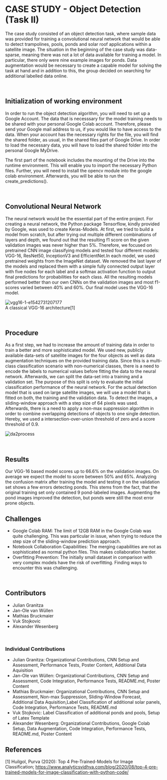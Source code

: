 # CASE STUDY - Object Detection (Task II)

The case study consisted of an object detection task, where sample data was
provided for training a convolutional neural network that would be able to detect
trampolines, pools, ponds and solar roof applications within a satellite image.
The situation in the beginning of the case study was data-sparse, meaning there
was not a lot of data available for training a model. In particular, there only were
nine example images for ponds. Data augmentation would be necessary to create
a capable model for solving the task at hand and in addition to this, the group
decided on searching for additional labelled data online.


</br>


## Initialization of working environment


In order to run the object detection algorithm, you will need to set up a Google Account. The data that is necesssary for the model training needs to be shared with your personal Google Colab account. Therefore, please send your Google mail address to us, if you would like to have access to the data. When your account has the necessary rights for the file, you will find the shared folder, as usual, in the shared files part of Google Drive. In order to load the necessary data, you will have to load the shared folder into the personal Google MyDrive. 

The first part of the notebook includes the mounting of the Drive into the runtime environment. This will enable you to import the necessary Python files. Further, you will need to install the opencv module into the google colab environment. Afterwards, you will be able to run the create_predictions(). 

</br>

## Convolutional Neural Network
The neural network would be the essential part of the entire project. For creating a neural network, the Python package Tensorflow, kindly provided by Google, was used to create Keras-Models. At first, we tried to build a model from scratch, but after trying out multiple different combinations of layers and depth, we found out that the resulting f1 score on the given validation images was never higher than 5\%. Therefore, we focused on pretrained CNN image classifying models and tested four different models: VGG-16, ResNet50, InceptionV3 and EfficientNet.In each model, we used pretrained weights from the ImageNet dataset. We removed the last layer of the models and replaced them with a simple fully connected output layer with five nodes for each label and a softmax activation function to output final predictions for probabilities for each class. All the resulting models performed better than our own CNNs on the validation images and most f1-scores varied between 40\% and 60\%. Our final model uses the VGG-16 model.

![vgg16-1-e1542731207177](https://user-images.githubusercontent.com/44417612/178339854-60d72da4-e7ab-4b0d-91d2-23603a5be863.png)
</br>
A classical VGG-16 architecture[1]

</br>

## Procedure
As a first step, we had to increase the amount of training data in order to train a
better and more sophisticated model. We used new, publicly available data-sets
of satellite images for the four objects as well as data augmentation techniques
on the provided training data. Since this is a multi-class classification scenario
with non-numerical classes, there is a need to encode the labels to numerical
values before fitting the data to the neural network. Afterwards, we can split the
data-set into a training and a validation set. The purpose of this split is only to
evaluate the initial classification performance of the neural network. For the
actual detection model that is used on large satellite images, we will use a model
that is fitted on both, the training and the validation data. To detect the images, a
sliding-window approach with a step size of 64 pixels was used. Afterwards,
there is a need to apply a non-max suppression algorithm in order to combine
overlapping detections of objects to one single detection. Hereby, we used a
intersection-over-union threshold of zero and a score threshold of 0.9.

![da2process](https://user-images.githubusercontent.com/44417612/178347446-8c1737b1-d76c-468a-b40b-b98cd621c19b.png)


</br>


## Results
Our VGG-16 based model scores up to 66.6\% on the validation images. On average we expect the model to score between 50\% and 65\%. Analyzing the confusion matrix after training the model and testing it on the validation set shows a few errors detecting ponds. This stems from the fact, that the original training set only contained 9 pond-labeled images. Augmenting the pond images improved the detection, but ponds were still the most error prone objects. 


## Challenges
- Google Colab RAM: The limit of 12GB RAM in the Google Colab was quite challenging. This was particular in issue, when trying to reduce the step size of the sliding-window prediction approach.
- Notebook Collaboration Capabilities: The merging capabilities are not as sophisticated as normal python files. This makes collaboration harder. 
- Overfitting Prevention: The initially small dataset in comparison with very complex models have the risk of overfitting. Finding ways to encounter this was challenging. 



</br>

## Contributors
- Julian Granitza
- Jan-Ole van Wüllen
- Mathias Bruckmaier
- Vuk Stojkovic
- Alexander Wesenberg

</br>

### Individual Contributions
- Julian Granitza: Organizational Contributions, CNN Setup and Assessment, Performance Tests, Poster Content, Additional Data Aquisition
- Jan-Ole van Wüllen:  Organizational Contributions, CNN Setup and Assessment, Code Integration, Performance Tests, README.md, Poster Content
- Mathias Bruckmaier:  Organizational Contributions, CNN Setup and Assessment, Non-max Suppression, Sliding-Window Forecast, Additional Data Aquisition,Label Classification of additional solar panels, Code Integration, Performance Tests, README.md
- Vuk Stojkovic: Label Classification of additional ponds and pools, Setup of Latex Template
- Alexander Wesenberg: Organizational Contributions, Google Colab Setup, Data Augmentation, Code Integration, Performance Tests, README.md, Poster Content

## References
[1] Huilgol, Purva (2020): Top 4 Pre-Trained-Models for Image Classification;  https://www.analyticsvidhya.com/blog/2020/08/top-4-pre-trained-models-for-image-classification-with-python-code/
